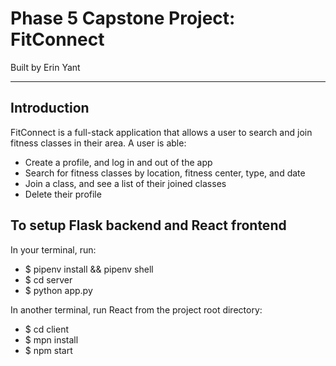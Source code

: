 # Phase 5 Capstone Project: FitConnect
Built by Erin Yant

---

## Introduction

FitConnect is a full-stack application that allows a user to search and join fitness classes in their area.
A user is able:
- Create a profile, and log in and out of the app
- Search for fitness classes by location, fitness center, type, and date
- Join a class, and see a list of their joined classes
- Delete their profile


## To setup Flask backend and React frontend

In your terminal, run:
- $ pipenv install && pipenv shell
- $ cd server
- $ python app.py

In another terminal, run React from the project root directory:
- $ cd client
- $ mpn install
- $ npm start